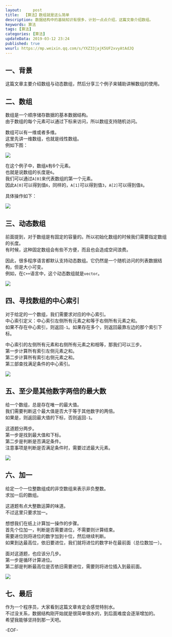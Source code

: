 ```yaml
---   
layout:     post  
title:  【算法】数组就是这么简单  
description: 数据结构中的基础知识有很多，计划一点点介绍，这篇文章介绍数组。  
keywords: 算法  
tags: [算法]    
categories: [算法]  
updateData: 2019-03-12 23:24   
published: true 
wxurl: https://mp.weixin.qq.com/s/YXZ33jajK5UF2xvyAtAdJQ  
---  
```



## 一、背景


这篇文章主要介绍数组与动态数组，然后分享三个例子来辅助讲解数组的使用。  


## 二、数组  


数组是一个顺序储存数据的基本数据结构。  
由于数组的每个元素可以通过下标来访问，所以数组支持随机访问。  


数组可以有一维或者多维。  
这里先讲一维数组，也就是线性数组。  
例如下图：  


![](/images/2019/03/array-so-simple-001.png)  


在这个例子中，数组`A`有6个元素。  
也就是说数组的长度是`6`。  
我们可以通过`A[0]`来代表数组的第一个元素。  
因此`A[0]`可以得到值`6`，同样的，`A[1]`可以得到值`3`，`A[2]`可以得到值`8`。  


具体操作如下：  


![](/images/2019/03/array-so-simple-002.png)  


## 三、动态数组  


前面提到，对于数组是有固定的容量的。所以初始化数组的时候我们需要指定数组的长度。  
有时候，这种固定数组会有些不方便，而且也会造成空间浪费。  


因此，很多程序语言都默认支持动态数组。它仍然是一个随机访问的列表数据结构，但是大小可变。  
例如，在`C++`语言中，这个动态数组就是`vector`。  


![](/images/2019/03/array-so-simple-003.png)  


## 四、寻找数组的中心索引  


对于给定的一个数组，我们需要求对应的中心索引。  
中心索引定义：中心索引左侧所有元素之和等于右侧所有元素之和。  
如果不存在中心索引，则返回`-1`。如果存在多个，则返回最靠左边的那个索引下标。  


中心索引的左侧所有元素和右侧所有元素之和相等，那我们可以三步。  
第一步计算所有索引左侧元素之和。  
第二步计算所有索引右侧元素之和。  
第三部查找满足条件的中心索引。  


![](/images/2019/03/array-so-simple-004.png)  


## 五、至少是其他数字两倍的最大数  


给一个数组，总是存在唯一的最大值。  
我们需要判断这个最大值是否大于等于其他数字的两倍。  
如果是，则返回最大值的下标，否则返回`-1`。  


这道题分两步。  
第一步是找到最大值和下标。  
第二步是判断是否满足条件。  
注意事项是判断是否满足条件时，需要过滤最大元素。  


![](/images/2019/03/array-so-simple-005.png)  


## 六、加一  


给定一个一位整数组成的非空数组来表示非负整数。  
求加一后的数组。  


这道题有点大整数运算的味道。  
不过这里只要求加一。  


想想我们在纸上计算加一操作的步骤。  
首先个位加一，判断是否需要进位，不需要则计算结束。  
需要进位则将进位的数字加到十位，然后继续判断。  
如果到达最高位，依旧要进位，我们就将进位的数字补在最前面（总位数加一）。  


面对这道题，也应该分几步。  
第一步是循环计算进位。  
第二部是判断最高位是否依旧需要进位，需要则将进位插入到最前面。  


![](/images/2019/03/array-so-simple-006.png)  


## 七、最后  


作为一个程序员，大家看到这篇文章肯定会感觉特别水。  
不过没关系，数据结构刚开始就是很简单很水的，到后面难度会逐渐增加的。  
希望我能够坚持到那一天吧。  


-EOF-  


  
